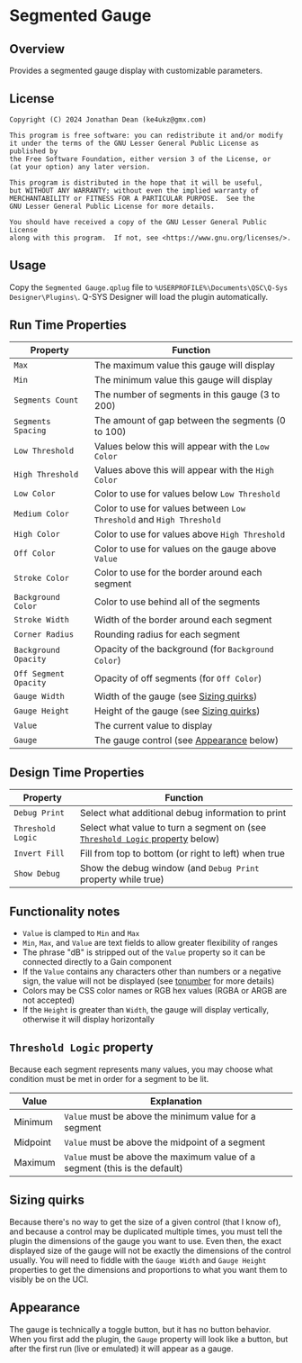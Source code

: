 # Segmented Gauge

## Overview
Provides a segmented gauge display with customizable parameters.

## License
```
Copyright (C) 2024 Jonathan Dean (ke4ukz@gmx.com)

This program is free software: you can redistribute it and/or modify
it under the terms of the GNU Lesser General Public License as published by
the Free Software Foundation, either version 3 of the License, or
(at your option) any later version.

This program is distributed in the hope that it will be useful,
but WITHOUT ANY WARRANTY; without even the implied warranty of
MERCHANTABILITY or FITNESS FOR A PARTICULAR PURPOSE.  See the
GNU Lesser General Public License for more details.

You should have received a copy of the GNU Lesser General Public License
along with this program.  If not, see <https://www.gnu.org/licenses/>.
```

## Usage
Copy the `Segmented Gauge.qplug` file to `%USERPROFILE%\Documents\QSC\Q-Sys Designer\Plugins\`. Q-SYS Designer will load the plugin automatically.

## Run Time Properties
Property				| Function
------------------------|----------
`Max`					| The maximum value this gauge will display
`Min`					| The minimum value this gauge will display
`Segments Count`		| The number of segments in this gauge (3 to 200)
`Segments Spacing`		| The amount of gap between the segments (0 to 100)
`Low Threshold`			| Values below this will appear with the `Low Color`
`High Threshold`		| Values above this will appear with the `High Color`
`Low Color`				| Color to use for values below `Low Threshold`
`Medium Color`			| Color to use for values between `Low Threshold` and `High Threshold`
`High Color`			| Color to use for values above `High Threshold`
`Off Color`				| Color to use for values on the gauge above `Value`
`Stroke Color`			| Color to use for the border around each segment
`Background Color`		| Color to use behind all of the segments
`Stroke Width`			| Width of the border around each segment
`Corner Radius`			| Rounding radius for each segment
`Background Opacity`	| Opacity of the background (for `Background Color`)
`Off Segment Opacity`	| Opacity of off segments (for `Off Color`)
`Gauge Width`			| Width of the gauge (see [Sizing quirks](#sizing-quirks))
`Gauge Height`			| Height of the gauge (see [Sizing quirks](#sizing-quirks))
`Value`					| The current value to display
`Gauge`					| The gauge control (see [Appearance](#appearance) below)

## Design Time Properties
Property			| Function
--------------------|----------
`Debug Print`		| Select what additional debug information to print
`Threshold Logic`	| Select what value to turn a segment on (see [`Threshold Logic` property](#threshold-logic-property) below)
`Invert Fill`		| Fill from top to bottom (or right to left) when true
`Show Debug`		| Show the debug window (and `Debug Print` property while true)

## Functionality notes
* `Value` is clamped to `Min` and `Max`
* `Min`, `Max`, and `Value` are text fields to allow greater flexibility of ranges
* The phrase "dB" is stripped out of the `Value` property so it can be connected directly to a Gain component
* If the `Value` contains any characters other than numbers or a negative sign, the value will not be displayed (see [tonumber](https://www.lua.org/manual/5.1/manual.html#pdf-tonumber) for more details)
* Colors may be CSS color names or RGB hex values (RGBA or ARGB are not accepted)
* If the `Height` is greater than `Width`, the gauge will display vertically, otherwise it will display horizontally

## `Threshold Logic` property
Because each segment represents many values, you may choose what condition must be met in order for a segment to be lit.

Value		| Explanation
------------|-----------
Minimum		| `Value` must be above the minimum value for a segment
Midpoint	| `Value` must be above the midpoint of a segment
Maximum		| `Value` must be above the maximum value of a segment (this is the default)


## Sizing quirks
Because there's no way to get the size of a given control (that I know of), and because a control may be duplicated multiple times, you must tell the plugin the dimensions of the gauge you want to use. Even then, the exact displayed size of the gauge will not be exactly the dimensions of the control usually. You will need to fiddle with the `Gauge Width` and `Gauge Height` properties to get the dimensions and proportions to what you want them to visibly be on the UCI.

## Appearance
The gauge is technically a toggle button, but it has no button behavior. When you first add the plugin, the `Gauge` property will look like a button, but after the first run (live or emulated) it will appear as a gauge.